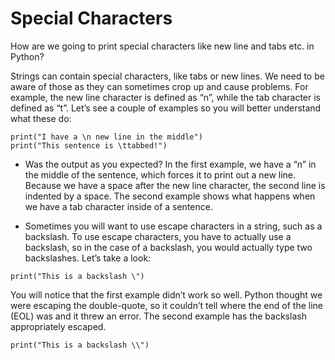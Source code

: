 # Special Characters
How are we going to print special characters like new line and tabs etc. in Python?

Strings can contain special characters, like tabs or new lines. We need to be aware of those as they can sometimes crop up and cause problems. 
For example, the new line character is defined as “n”, while the tab character is defined as “t”. 
Let’s see a couple of examples so you will better understand what these do:

```
print("I have a \n new line in the middle")
print("This sentence is \ttabbed!")

```
- Was the output as you expected? In the first example, we have a “n” in the middle of the sentence, which forces it to print out a new line. 
Because we have a space after the new line character, the second line is indented by a space. The second example shows what happens when we have 
a tab character inside of a sentence.

- Sometimes you will want to use escape characters in a string, such as a backslash. To use escape characters, you have to actually use a backslash, 
so in the case of a backslash, you would actually type two backslashes. Let’s take a look:

```
print("This is a backslash \")

```
You will notice that the first example didn’t work so well. Python thought we were escaping the double-quote,
so it couldn’t tell where the end of the line (EOL) was and it threw an error. The second example has the backslash 
appropriately escaped.

```
print("This is a backslash \\")
```
